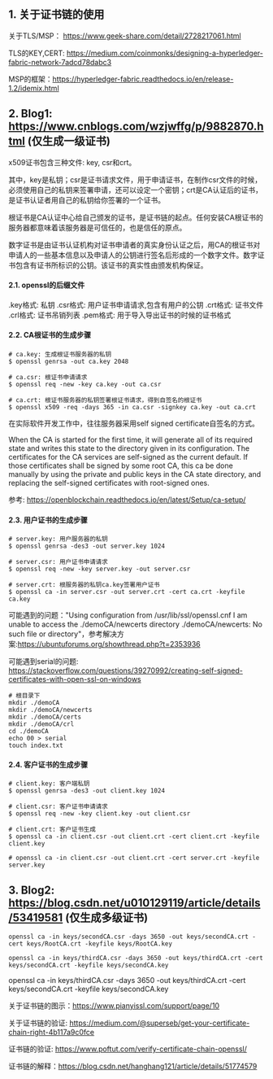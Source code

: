 ## 1. 关于证书链的使用

关于TLS/MSP： https://www.geek-share.com/detail/2728217061.html



TLS的KEY,CERT: https://medium.com/coinmonks/designing-a-hyperledger-fabric-network-7adcd78dabc3


MSP的框架：https://hyperledger-fabric.readthedocs.io/en/release-1.2/idemix.html




## 2. Blog1: https://www.cnblogs.com/wzjwffg/p/9882870.html (仅生成一级证书)

x509证书包含三种文件: key, csr和crt。

其中，key是私钥；csr是证书请求文件，用于申请证书，在制作csr文件的时候，必须使用自己的私钥来签署申请，还可以设定一个密钥；crt是CA认证后的证书，是证书认证者用自己的私钥给你签署的一个证书。

根证书是CA认证中心给自己颁发的证书，是证书链的起点。任何安装CA根证书的服务器都意味着该服务器是可信任的，也是信任的原点。


数字证书是由证书认证机构对证书申请者的真实身份认证之后，用CA的根证书对申请人的一些基本信息以及申请人的公钥进行签名后形成的一个数字文件。数字证书包含有证书所标识的公钥。该证书的真实性由颁发机构保证。



#### 2.1. openssl的后缀文件

.key格式: 私钥
.csr格式: 用户证书申请请求,包含有用户的公钥
.crt格式: 证书文件
.crl格式: 证书吊销列表
.pem格式: 用于导入导出证书的时候的证书格式



#### 2.2. CA根证书的生成步骤

```shell
# ca.key: 生成根证书服务器的私钥
$ openssl genrsa -out ca.key 2048 

# ca.csr: 根证书申请请求
$ openssl req -new -key ca.key -out ca.csr

# ca.crt: 根证书服务器的私钥签署根证书请求，得到自签名的根证书
$ openssl x509 -req -days 365 -in ca.csr -signkey ca.key -out ca.crt 
```

在实际软件开发工作中，往往服务器采用self signed certificate自签名的方式。


When the CA is started for the first time, it will generate all of its required state and writes this state to the directory given in its configuration. The certificates for the CA services are self-signed as the current default. If those certificates shall be signed by some root CA, this ca be done manually by using the private and public keys in the CA state directory, and replacing the self-signed certificates with root-signed ones.

参考: https://openblockchain.readthedocs.io/en/latest/Setup/ca-setup/


#### 2.3. 用户证书的生成步骤

```shell
# server.key: 用户服务器的私钥
$ openssl genrsa -des3 -out server.key 1024

# server.csr: 用户证书申请请求
$ openssl req -new -key server.key -out server.csr

# server.crt: 根服务器的私钥ca.key签署用户证书
$ openssl ca -in server.csr -out server.crt -cert ca.crt -keyfile ca.key 
```



可能遇到的问题："Using configuration from /usr/lib/ssl/openssl.cnf
I am unable to access the ./demoCA/newcerts directory
./demoCA/newcerts: No such file or directory"，参考解决方案:https://ubuntuforums.org/showthread.php?t=2353936

可能遇到serial的问题:
https://stackoverflow.com/questions/39270992/creating-self-signed-certificates-with-open-ssl-on-windows

```shell
# 根目录下
mkdir ./demoCA
mkdir ./demoCA/newcerts
mkdir ./demoCA/certs
mkdir ./demoCA/crl
cd ./demoCA
echo 00 > serial
touch index.txt
```


#### 2.4. 客户证书的生成步骤

```shell
# client.key: 客户端私钥
$ openssl genrsa -des3 -out client.key 1024

# client.csr: 客户证书申请请求
$ openssl req -new -key client.key -out client.csr

# client.crt: 客户证书生成
$ openssl ca -in client.csr -out client.crt -cert client.crt -keyfile client.key

# openssl ca -in client.csr -out client.crt -cert server.crt -keyfile server.key
```


## 3. Blog2: https://blog.csdn.net/u010129119/article/details/53419581 (仅生成多级证书)


```
openssl ca -in keys/secondCA.csr -days 3650 -out keys/secondCA.crt -cert keys/RootCA.crt -keyfile keys/RootCA.key
```

```
openssl ca -in keys/thirdCA.csr -days 3650 -out keys/thirdCA.crt -cert keys/secondCA.crt -keyfile keys/secondCA.key
```

openssl ca -in keys/thirdCA.csr -days 3650 -out keys/thirdCA.crt -cert keys/secondCA.crt -keyfile keys/secondCA.key




关于证书链的图示：https://www.pianyissl.com/support/page/10

关于证书链的验证: https://medium.com/@superseb/get-your-certificate-chain-right-4b117a9c0fce


证书链的验证: https://www.poftut.com/verify-certificate-chain-openssl/

证书链的解释：https://blog.csdn.net/hanghang121/article/details/51774579


